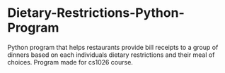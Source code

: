 # Dietary-Restrictions-Python-Program
Python program that helps restaurants provide bill receipts to a group of dinners based on each individuals dietary restrictions and their meal of choices. Program made for cs1026 course.
